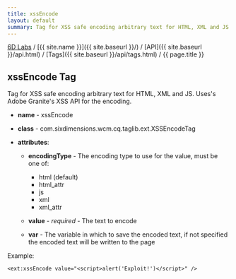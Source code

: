 ```yaml
---
title: xssEncode
layout: default
summary: Tag for XSS safe encoding arbitrary text for HTML, XML and JS
---
```


[6D Labs](http://labs.sixdimensions.com) / [{{ site.name }}]({{ site.baseurl }}/) / [API]({{ site.baseurl }}/api.html) / [Tags]({{ site.baseurl }}/api/tags.html) / {{ page.title }}

## xssEncode Tag

Tag for XSS safe encoding arbitrary text for HTML, XML and JS.  Uses's Adobe Granite's XSS
API for the encoding.

* **name** - xssEncode
* **class** - com.sixdimensions.wcm.cq.taglib.ext.XSSEncodeTag
* **attributes**:

  * **encodingType** - The encoding type to use for the value, must be one of:
  
      * html (default)
      * html\_attr
      * js
      * xml
      * xml\_attr
      
  * **value** -  *required* - The text to encode
  * **var** -  The variable in which to save the encoded text, if not specified the 
       encoded text will be written to the page
  
Example:

	<ext:xssEncode value="<script>alert('Exploit!')</script>" />
